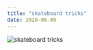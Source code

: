 ```yaml
---
title: "skateboard tricks"
date: 2020-06-09
---
```


![skateboard tricks](https://icantskateboard.com/wp-content/uploads/2016/04/ugliest-ollie-ever-1-297x225.jpg)
